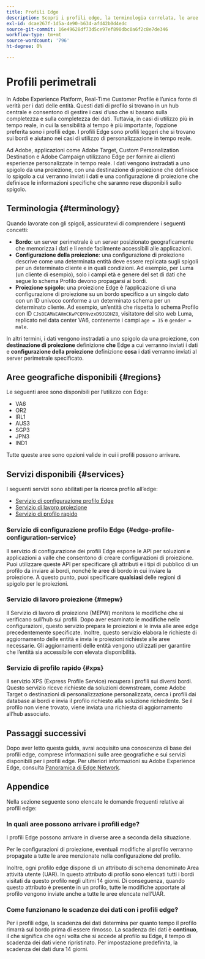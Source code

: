 ```yaml
---
title: Profili Edge
description: Scopri i profili edge, la terminologia correlata, le aree disponibili per i profili edge e i servizi disponibili per i profili edge.
exl-id: dcae267f-1d5a-4e90-b634-afd42b0d4edc
source-git-commit: 16e49628df73d5ce97ef890dbc0a6f2c8e7de346
workflow-type: tm+mt
source-wordcount: '796'
ht-degree: 0%

---
```


# Profili perimetrali

In Adobe Experience Platform, Real-Time Customer Profile è l’unica fonte di verità per i dati delle entità. Questi dati di profilo si trovano in un hub centrale e consentono di gestire i casi d’uso che si basano sulla completezza e sulla completezza dei dati. Tuttavia, in casi di utilizzo più in tempo reale, in cui la sensibilità al tempo è più importante, l’opzione preferita sono i profili edge. I profili Edge sono profili leggeri che si trovano sui bordi e aiutano nei casi di utilizzo di personalizzazione in tempo reale.

Ad Adobe, applicazioni come Adobe Target, Custom Personalization Destination e Adobe Campaign utilizzano Edge per fornire ai clienti esperienze personalizzate in tempo reale. I dati vengono instradati a uno spigolo da una proiezione, con una destinazione di proiezione che definisce lo spigolo a cui verranno inviati i dati e una configurazione di proiezione che definisce le informazioni specifiche che saranno rese disponibili sullo spigolo.

## Terminologia {#terminology}

Quando lavorate con gli spigoli, assicuratevi di comprendere i seguenti concetti:

- **Bordo**: un server perimetrale è un server posizionato geograficamente che memorizza i dati e li rende facilmente accessibili alle applicazioni.
- **Configurazione della proiezione**: una configurazione di proiezione descrive come una determinata entità deve essere replicata sugli spigoli per un determinato cliente e in quali condizioni. Ad esempio, per Luma (un cliente di esempio), solo i campi età e genere del set di dati che segue lo schema Profilo devono propagarsi ai bordi.
- **Proiezione spigolo**: una proiezione Edge è l’applicazione di una configurazione di proiezione su un bordo specifico a un singolo dato con un ID univoco conforme a un determinato schema per un determinato cliente. Ad esempio, un’entità che rispetta lo schema Profilo con ID `CJsDEAMaEAHmCKwPCQYNvzxD9JGDHZ8`, visitatore del sito web Luma, replicato nel data center VA6, contenente i campi `age = 35` e `gender = male`.

In altri termini, i dati vengono instradati a uno spigolo da una proiezione, con **destinazione di proiezione** definizione **che** Edge a cui verranno inviati i dati e **configurazione della proiezione** definizione **cosa** i dati verranno inviati al server perimetrale specificato.

## Aree geografiche disponibili {#regions}

Le seguenti aree sono disponibili per l’utilizzo con Edge:

- VA6
- OR2
- IRL1
- AUS3
- SGP3
- JPN3
- IND1

Tutte queste aree sono opzioni valide in cui i profili possono arrivare.

## Servizi disponibili {#services}

I seguenti servizi sono abilitati per la ricerca profilo all’edge:

- [Servizio di configurazione profilo Edge](#edge-profile-configuration-service)
- [Servizio di lavoro proiezione](#mepw)
- [Servizio di profilo rapido](#xps)

### Servizio di configurazione profilo Edge {#edge-profile-configuration-service}

Il servizio di configurazione dei profili Edge espone le API per soluzioni e applicazioni a valle che consentono di creare configurazioni di proiezione. Puoi utilizzare queste API per specificare gli attributi e i tipi di pubblico di un profilo da inviare ai bordi, nonché le aree di bordo in cui inviare la proiezione. A questo punto, puoi specificare **qualsiasi** delle regioni di spigolo per le proiezioni.

### Servizio di lavoro proiezione {#mepw}

Il Servizio di lavoro di proiezione (MEPW) monitora le modifiche che si verificano sull’hub sui profili. Dopo aver esaminato le modifiche nelle configurazioni, questo servizio prepara le proiezioni e le invia alle aree edge precedentemente specificate. Inoltre, questo servizio elabora le richieste di aggiornamento delle entità e invia le proiezioni richieste alle aree necessarie. Gli aggiornamenti delle entità vengono utilizzati per garantire che l’entità sia accessibile con elevata disponibilità.

### Servizio di profilo rapido {#xps}

Il servizio XPS (Express Profile Service) recupera i profili sui diversi bordi. Questo servizio riceve richieste da soluzioni downstream, come Adobe Target o destinazioni di personalizzazione personalizzata, cerca i profili dai database ai bordi e invia il profilo richiesto alla soluzione richiedente. Se il profilo non viene trovato, viene inviata una richiesta di aggiornamento all’hub associato.

## Passaggi successivi

Dopo aver letto questa guida, avrai acquisito una conoscenza di base dei profili edge, comprese informazioni sulle aree geografiche e sui servizi disponibili per i profili edge. Per ulteriori informazioni su Adobe Experience Edge, consulta [Panoramica di Edge Network](../web-sdk/home.md).

## Appendice

Nella sezione seguente sono elencate le domande frequenti relative ai profili edge:

### In quali aree possono arrivare i profili edge?

I profili Edge possono arrivare in diverse aree a seconda della situazione.

Per le configurazioni di proiezione, eventuali modifiche al profilo verranno propagate a tutte le aree menzionate nella configurazione del profilo.

Inoltre, ogni profilo edge dispone di un attributo di schema denominato Area attività utente (UAR). In questo attributo di profilo sono elencati tutti i bordi visitati da questo profilo negli ultimi 14 giorni. Di conseguenza, quando questo attributo è presente in un profilo, tutte le modifiche apportate al profilo vengono inviate anche a tutte le aree elencate nell’UAR.

### Come funzionano le scadenze dei dati con i profili edge?

Per i profili edge, la scadenza dei dati determina per quanto tempo il profilo rimarrà sul bordo prima di essere rimosso. La scadenza dei dati è **continuo**, il che significa che ogni volta che si accede al profilo su Edge, il tempo di scadenza dei dati viene ripristinato. Per impostazione predefinita, la scadenza dei dati dura 14 giorni.
